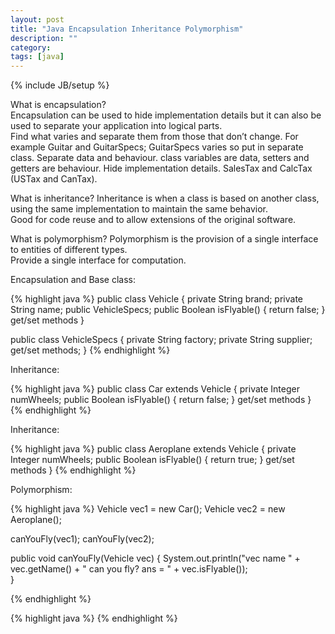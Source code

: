 ```yaml
---
layout: post
title: "Java Encapsulation Inheritance Polymorphism"
description: ""
category: 
tags: [java]
---
```

{% include JB/setup %}

What is encapsulation?  
Encapsulation can be used to hide implementation details but it can also be used to separate your application into logical parts.  
Find what varies and separate them from those that don’t change. For example Guitar and GuitarSpecs; GuitarSpecs varies so put in separate class.
Separate data and behaviour. class variables are data, setters and getters are behaviour. Hide implementation details.
SalesTax and CalcTax (USTax and CanTax).  

What is inheritance?
Inheritance is when a class is based on another class, using the same implementation to maintain the same behavior.  
Good for code reuse and to allow extensions of the original software.  

What is polymorphism?
Polymorphism is the provision of a single interface to entities of different types.  
Provide a single interface for computation.  

Encapsulation and Base class:

{% highlight java %}
public class Vehicle {
  private String brand;
  private String name;
  public VehicleSpecs;
  public Boolean isFlyable() {
    return false;
  }
  get/set methods
}

public class VehicleSpecs {
  private String factory;
  private String supplier;
  get/set methods;
}
{% endhighlight %}

Inheritance:

{% highlight java %}
public class Car extends Vehicle {
  private Integer numWheels;
  public Boolean isFlyable() {
    return false;
  }
  get/set methods
}
{% endhighlight %}

Inheritance:

{% highlight java %}
public class Aeroplane extends Vehicle {
  private Integer numWheels;
  public Boolean isFlyable() {
    return true;
  }
  get/set methods
}
{% endhighlight %}

Polymorphism:

{% highlight java %}
Vehicle vec1 = new Car();
Vehicle vec2 = new Aeroplane();

canYouFly(vec1);
canYouFly(vec2);

public void canYouFly(Vehicle vec) {
  System.out.println("vec name " + vec.getName() + " can you fly? ans = " + vec.isFlyable());  
}

{% endhighlight %}

{% highlight java %}
{% endhighlight %}
